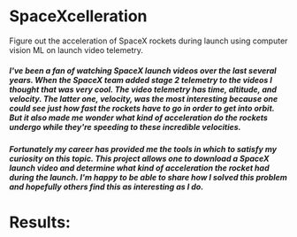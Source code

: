 # SpaceXcelleration

Figure out the acceleration of SpaceX rockets during launch using computer vision ML on launch video telemetry.

##### I've been a fan of watching SpaceX launch videos over the last several years.  When the SpaceX team added stage 2 telemetry to the videos I thought that was very cool.  The video telemetry has time, altitude, and velocity. The latter one, velocity, was the most interesting because one could see just how fast the rockets have to go in order to get into orbit. But it also made me wonder what kind of acceleration do the rockets undergo while they're speeding to these incredible velocities.

##### Fortunately my career has provided me the tools in which to satisfy my curiosity on this topic. This project allows one to download a SpaceX launch video and determine what kind of acceleration the rocket had during the launch.  I'm happy to be able to share how I solved this problem and hopefully others find this as interesting as I do.

# Results:


